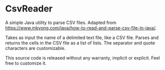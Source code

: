 # CsvReader
A simple Java utility to parse CSV files.
Adapted from https://www.mkyong.com/java/how-to-read-and-parse-csv-file-in-java/.

Takes as input the name of a delimited text file, like a CSV file.
Parses and returns the cells in the CSV file as a list of lists.
The separator and quote characters are customizable.

This source code is released without any warranty, implicit or explicit.
Feel free to customize it.